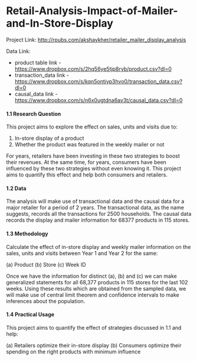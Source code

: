 # Retail-Analysis-Impact-of-Mailer-and-In-Store-Display

Project Link: http://rpubs.com/akshaykher/retailer_mailer_display_analysis

Data Link:

* product table link - https://www.dropbox.com/s/2hq56ye5tjp8ryb/product.csv?dl=0
* transaction_data link - https://www.dropbox.com/s/kqn5ontiyp3hvo0/transaction_data.csv?dl=0
* causal_data link - https://www.dropbox.com/s/n6x0ugtdna6av3t/causal_data.csv?dl=0

#### 1.1 Research Question
This project aims to explore the effect on sales, units and visits due to:

1. In-store display of a product
2. Whether the product was featured in the weekly mailer or not

For years, retailers have been investing in these two strategies to boost their revenues. At the same time, for years, consumers have been influenced by these two strategies without even knowing it. This project aims to quantify this effect and help both consumers and retailers.

#### 1.2 Data
The analysis will make use of transactional data and the causal data for a major retailer for a period of 2 years. The transactional data, as the name suggests, records all the transactions for 2500 households. The causal data records the display and mailer information for 68377 products in 115 stores.

#### 1.3 Methodology
Calculate the effect of in-store display and weekly mailer information on the sales, units and visits between Year 1 and Year 2 for the same:

(a) Product
(b) Store
(c) Week ID

Once we have the information for distinct (a), (b) and (c) we can make generalized statements for all 68,377 products in 115 stores for the last 102 weeks. Using these results which are obtained from the sampled data, we will make use of central limit theorem and confidence intervals to make inferences about the population.

#### 1.4 Practical Usage
This project aims to quantify the effect of strategies discussed in 1.1 and help:

(a) Retailers optimize their in-store display
(b) Consumers optimize their spending on the right products with minimum influence
